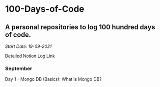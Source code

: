 # 100-Days-of-Code
## A personal repositories to log 100 hundred days of code.
*Start Date: 19-09-2021*

[Detailed Notion Log Link](https://possible-maple-6a0.notion.site/100-Days-of-Code-b3ae9367b854485eb77f0bde8e0ea6bb)

### September
Day 1 - Mongo DB (Basics): What is Mongo DB?
